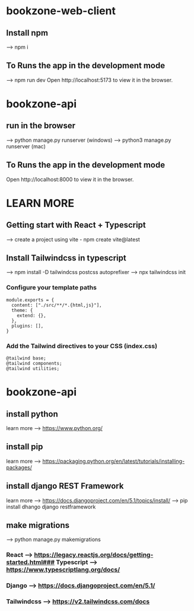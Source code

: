 # bookzone-web-client

## Install npm
--> npm i

## To Runs the app in the development mode
--> npm run dev
Open http://localhost:5173 to view it in the browser.


# bookzone-api
## run in the browser

--> python manage.py runserver (windows)
--> python3 manage.py runserver (mac)

## To Runs the app in the development mode
Open http://localhost:8000 to view it in the browser.

# LEARN MORE


## Getting start with React + Typescript

--> create a project using vite - npm create vite@latest

## Install Tailwindcss in typescript
--> npm install -D tailwindcss postcss autoprefixer
--> npx tailwindcss init

  ### Configure your template paths
     
    module.exports = {
      content: ["./src/**/*.{html,js}"],
      theme: {
        extend: {},
      },
      plugins: [],
    }

 ### Add the Tailwind directives to your CSS (index.css)
    @tailwind base;
    @tailwind components;
    @tailwind utilities;


# bookzone-api

## install python
learn more --> https://www.python.org/

## install pip
learn more --> https://packaging.python.org/en/latest/tutorials/installing-packages/

## install django REST Framework
learn more --> https://docs.djangoproject.com/en/5.1/topics/install/
--> pip install dhango django restframework

## make migrations
--> python manage.py makemigrations


### React       --> https://legacy.reactjs.org/docs/getting-started.html### Typescript  --> https://www.typescriptlang.org/docs/
### Django      --> https://docs.djangoproject.com/en/5.1/
### Tailwindcss --> https://v2.tailwindcss.com/docs

